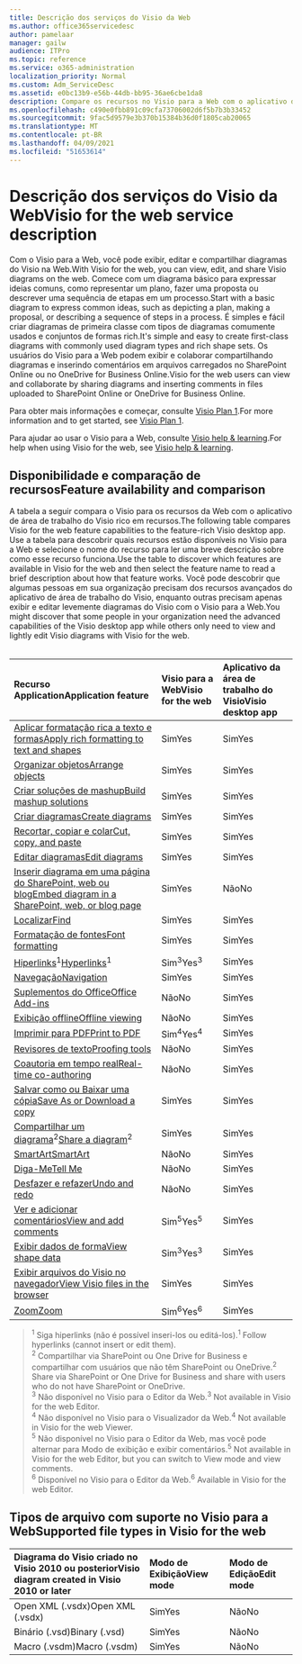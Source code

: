 ```yaml
---
title: Descrição dos serviços do Visio da Web
ms.author: office365servicedesc
author: pamelaar
manager: gailw
audience: ITPro
ms.topic: reference
ms.service: o365-administration
localization_priority: Normal
ms.custom: Adm_ServiceDesc
ms.assetid: e0bc13b9-e56b-44db-bb95-36ae6cbe1da8
description: Compare os recursos no Visio para a Web com o aplicativo da área de trabalho do Visio.
ms.openlocfilehash: c490e0fbb891c09cfa73706002d6f5b7b3b33452
ms.sourcegitcommit: 9fac5d9579e3b370b15384b36d0f1805cab20065
ms.translationtype: MT
ms.contentlocale: pt-BR
ms.lasthandoff: 04/09/2021
ms.locfileid: "51653614"
---
```

# <a name="visio-for-the-web-service-description"></a><span data-ttu-id="3e474-103">Descrição dos serviços do Visio da Web</span><span class="sxs-lookup"><span data-stu-id="3e474-103">Visio for the web service description</span></span>

<span data-ttu-id="3e474-104">Com o Visio para a Web, você pode exibir, editar e compartilhar diagramas do Visio na Web.</span><span class="sxs-lookup"><span data-stu-id="3e474-104">With Visio for the web, you can view, edit, and share Visio diagrams on the web.</span></span> <span data-ttu-id="3e474-105">Comece com um diagrama básico para expressar ideias comuns, como representar um plano, fazer uma proposta ou descrever uma sequência de etapas em um processo.</span><span class="sxs-lookup"><span data-stu-id="3e474-105">Start with a basic diagram to express common ideas, such as depicting a plan, making a proposal, or describing a sequence of steps in a process.</span></span> <span data-ttu-id="3e474-106">É simples e fácil criar diagramas de primeira classe com tipos de diagramas comumente usados e conjuntos de formas rich.</span><span class="sxs-lookup"><span data-stu-id="3e474-106">It's simple and easy to create first-class diagrams with commonly used diagram types and rich shape sets.</span></span> <span data-ttu-id="3e474-107">Os usuários do Visio para a Web podem exibir e colaborar compartilhando diagramas e inserindo comentários em arquivos carregados no SharePoint Online ou no OneDrive for Business Online.</span><span class="sxs-lookup"><span data-stu-id="3e474-107">Visio for the web users can view and collaborate by sharing diagrams and inserting comments in files uploaded to SharePoint Online or OneDrive for Business Online.</span></span>
  
<span data-ttu-id="3e474-108">Para obter mais informações e começar, consulte [Visio Plan 1](https://products.office.com/visio/visio-online).</span><span class="sxs-lookup"><span data-stu-id="3e474-108">For more information and to get started, see [Visio Plan 1](https://products.office.com/visio/visio-online).</span></span>
  
<span data-ttu-id="3e474-109">Para ajudar ao usar o Visio para a Web, consulte [Visio help & learning](https://support.office.com/visio).</span><span class="sxs-lookup"><span data-stu-id="3e474-109">For help when using Visio for the web, see [Visio help & learning](https://support.office.com/visio).</span></span>
  
## <a name="feature-availability-and-comparison"></a><span data-ttu-id="3e474-110">Disponibilidade e comparação de recursos</span><span class="sxs-lookup"><span data-stu-id="3e474-110">Feature availability and comparison</span></span>

<span data-ttu-id="3e474-111">A tabela a seguir compara o Visio para os recursos da Web com o aplicativo de área de trabalho do Visio rico em recursos.</span><span class="sxs-lookup"><span data-stu-id="3e474-111">The following table compares Visio for the web feature capabilities to the feature-rich Visio desktop app.</span></span> <span data-ttu-id="3e474-112">Use a tabela para descobrir quais recursos estão disponíveis no Visio para a Web e selecione o nome do recurso para ler uma breve descrição sobre como esse recurso funciona.</span><span class="sxs-lookup"><span data-stu-id="3e474-112">Use the table to discover which features are available in Visio for the web and then select the feature name to read a brief description about how that feature works.</span></span> <span data-ttu-id="3e474-113">Você pode descobrir que algumas pessoas em sua organização precisam dos recursos avançados do aplicativo de área de trabalho do Visio, enquanto outras precisam apenas exibir e editar levemente diagramas do Visio com o Visio para a Web.</span><span class="sxs-lookup"><span data-stu-id="3e474-113">You might discover that some people in your organization need the advanced capabilities of the Visio desktop app while others only need to view and lightly edit Visio diagrams with Visio for the web.</span></span><br><br> 
  
| <span data-ttu-id="3e474-114">Recurso Application</span><span class="sxs-lookup"><span data-stu-id="3e474-114">Application feature</span></span> | <span data-ttu-id="3e474-115">Visio para a Web</span><span class="sxs-lookup"><span data-stu-id="3e474-115">Visio for the web</span></span> | <span data-ttu-id="3e474-116">Aplicativo da área de trabalho do Visio</span><span class="sxs-lookup"><span data-stu-id="3e474-116">Visio desktop app</span></span> |
|:-----|:-----|:-----|
|[<span data-ttu-id="3e474-117">Aplicar formatação rica a texto e formas</span><span class="sxs-lookup"><span data-stu-id="3e474-117">Apply rich formatting to text and shapes</span></span>](visio-online.md#apply-rich-formatting-to-text-and-shapes) <br/> |<span data-ttu-id="3e474-118">Sim</span><span class="sxs-lookup"><span data-stu-id="3e474-118">Yes</span></span>  <br/> |<span data-ttu-id="3e474-119">Sim</span><span class="sxs-lookup"><span data-stu-id="3e474-119">Yes</span></span>  <br/> |
|[<span data-ttu-id="3e474-120">Organizar objetos</span><span class="sxs-lookup"><span data-stu-id="3e474-120">Arrange objects</span></span>](visio-online.md#arrange-objects) <br/> |<span data-ttu-id="3e474-121">Sim</span><span class="sxs-lookup"><span data-stu-id="3e474-121">Yes</span></span>  <br/> |<span data-ttu-id="3e474-122">Sim</span><span class="sxs-lookup"><span data-stu-id="3e474-122">Yes</span></span>  <br/> |
|[<span data-ttu-id="3e474-123">Criar soluções de mashup</span><span class="sxs-lookup"><span data-stu-id="3e474-123">Build mashup solutions</span></span>](visio-online.md#build-mashup-solutions) <br/> |<span data-ttu-id="3e474-124">Sim</span><span class="sxs-lookup"><span data-stu-id="3e474-124">Yes</span></span>  <br/> |<span data-ttu-id="3e474-125">Sim</span><span class="sxs-lookup"><span data-stu-id="3e474-125">Yes</span></span>  <br/> |
|[<span data-ttu-id="3e474-126">Criar diagramas</span><span class="sxs-lookup"><span data-stu-id="3e474-126">Create diagrams</span></span>](visio-online.md#create-diagrams) <br/> |<span data-ttu-id="3e474-127">Sim</span><span class="sxs-lookup"><span data-stu-id="3e474-127">Yes</span></span>  <br/> |<span data-ttu-id="3e474-128">Sim</span><span class="sxs-lookup"><span data-stu-id="3e474-128">Yes</span></span>  <br/> |
|[<span data-ttu-id="3e474-129">Recortar, copiar e colar</span><span class="sxs-lookup"><span data-stu-id="3e474-129">Cut, copy, and paste</span></span>](visio-online.md#cut-copy-and-paste) <br/> |<span data-ttu-id="3e474-130">Sim</span><span class="sxs-lookup"><span data-stu-id="3e474-130">Yes</span></span>  <br/> |<span data-ttu-id="3e474-131">Sim</span><span class="sxs-lookup"><span data-stu-id="3e474-131">Yes</span></span>  <br/> |
|[<span data-ttu-id="3e474-132">Editar diagramas</span><span class="sxs-lookup"><span data-stu-id="3e474-132">Edit diagrams</span></span>](visio-online.md#edit-diagrams) <br/> |<span data-ttu-id="3e474-133">Sim</span><span class="sxs-lookup"><span data-stu-id="3e474-133">Yes</span></span>  <br/> |<span data-ttu-id="3e474-134">Sim</span><span class="sxs-lookup"><span data-stu-id="3e474-134">Yes</span></span>  <br/> |
|[<span data-ttu-id="3e474-135">Inserir diagrama em uma página do SharePoint, web ou blog</span><span class="sxs-lookup"><span data-stu-id="3e474-135">Embed diagram in a SharePoint, web, or blog page</span></span>](visio-online.md#embed-diagram-in-a-sharepoint-web-or-blog-page) <br/> |<span data-ttu-id="3e474-136">Sim</span><span class="sxs-lookup"><span data-stu-id="3e474-136">Yes</span></span>  <br/> |<span data-ttu-id="3e474-137">Não</span><span class="sxs-lookup"><span data-stu-id="3e474-137">No</span></span>  <br/> |
|[<span data-ttu-id="3e474-138">Localizar</span><span class="sxs-lookup"><span data-stu-id="3e474-138">Find</span></span>](visio-online.md#find) <br/> |<span data-ttu-id="3e474-139">Sim</span><span class="sxs-lookup"><span data-stu-id="3e474-139">Yes</span></span>  <br/> |<span data-ttu-id="3e474-140">Sim</span><span class="sxs-lookup"><span data-stu-id="3e474-140">Yes</span></span>  <br/> |
|[<span data-ttu-id="3e474-141">Formatação de fontes</span><span class="sxs-lookup"><span data-stu-id="3e474-141">Font formatting</span></span>](visio-online.md#font-formatting) <br/> |<span data-ttu-id="3e474-142">Sim</span><span class="sxs-lookup"><span data-stu-id="3e474-142">Yes</span></span>  <br/> |<span data-ttu-id="3e474-143">Sim</span><span class="sxs-lookup"><span data-stu-id="3e474-143">Yes</span></span>  <br/> |
|<span data-ttu-id="3e474-144">[Hiperlinks](visio-online.md#hyperlinks)<sup>1</sup></span><span class="sxs-lookup"><span data-stu-id="3e474-144">[Hyperlinks](visio-online.md#hyperlinks)<sup>1</sup></span></span> <br/> |<span data-ttu-id="3e474-145">Sim<sup>3</sup></span><span class="sxs-lookup"><span data-stu-id="3e474-145">Yes<sup>3</sup></span></span> <br/> |<span data-ttu-id="3e474-146">Sim</span><span class="sxs-lookup"><span data-stu-id="3e474-146">Yes</span></span>  <br/> |
|[<span data-ttu-id="3e474-147">Navegação</span><span class="sxs-lookup"><span data-stu-id="3e474-147">Navigation</span></span>](visio-online.md#navigation) <br/> |<span data-ttu-id="3e474-148">Sim</span><span class="sxs-lookup"><span data-stu-id="3e474-148">Yes</span></span>  <br/> |<span data-ttu-id="3e474-149">Sim</span><span class="sxs-lookup"><span data-stu-id="3e474-149">Yes</span></span>  <br/> |
|[<span data-ttu-id="3e474-150">Suplementos do Office</span><span class="sxs-lookup"><span data-stu-id="3e474-150">Office Add-ins</span></span>](visio-online.md#office-add-ins) <br/> |<span data-ttu-id="3e474-151">Não</span><span class="sxs-lookup"><span data-stu-id="3e474-151">No</span></span>  <br/> |<span data-ttu-id="3e474-152">Sim</span><span class="sxs-lookup"><span data-stu-id="3e474-152">Yes</span></span>  <br/> |
|[<span data-ttu-id="3e474-153">Exibição offline</span><span class="sxs-lookup"><span data-stu-id="3e474-153">Offline viewing</span></span>](visio-online.md#offline-viewing) <br/> |<span data-ttu-id="3e474-154">Não</span><span class="sxs-lookup"><span data-stu-id="3e474-154">No</span></span>  <br/> |<span data-ttu-id="3e474-155">Sim</span><span class="sxs-lookup"><span data-stu-id="3e474-155">Yes</span></span>  <br/> |
|[<span data-ttu-id="3e474-156">Imprimir para PDF</span><span class="sxs-lookup"><span data-stu-id="3e474-156">Print to PDF</span></span>](visio-online.md#print-to-pdf) <br/> |<span data-ttu-id="3e474-157">Sim<sup>4</sup></span><span class="sxs-lookup"><span data-stu-id="3e474-157">Yes<sup>4</sup></span></span> <br/> |<span data-ttu-id="3e474-158">Sim</span><span class="sxs-lookup"><span data-stu-id="3e474-158">Yes</span></span>  <br/> |
|[<span data-ttu-id="3e474-159">Revisores de texto</span><span class="sxs-lookup"><span data-stu-id="3e474-159">Proofing tools</span></span>](visio-online.md#proofing-tools) <br/> |<span data-ttu-id="3e474-160">Não</span><span class="sxs-lookup"><span data-stu-id="3e474-160">No</span></span>  <br/> |<span data-ttu-id="3e474-161">Sim</span><span class="sxs-lookup"><span data-stu-id="3e474-161">Yes</span></span>  <br/> |
|[<span data-ttu-id="3e474-162">Coautoria em tempo real</span><span class="sxs-lookup"><span data-stu-id="3e474-162">Real-time co-authoring</span></span>](visio-online.md#real-time-co-authoring) <br/> |<span data-ttu-id="3e474-163">Não</span><span class="sxs-lookup"><span data-stu-id="3e474-163">No</span></span>  <br/> |<span data-ttu-id="3e474-164">Sim</span><span class="sxs-lookup"><span data-stu-id="3e474-164">Yes</span></span>  <br/> |
|[<span data-ttu-id="3e474-165">Salvar como ou Baixar uma cópia</span><span class="sxs-lookup"><span data-stu-id="3e474-165">Save As or Download a copy</span></span>](visio-online.md#save-as-or-download-a-copy) <br/> |<span data-ttu-id="3e474-166">Sim</span><span class="sxs-lookup"><span data-stu-id="3e474-166">Yes</span></span>  <br/> |<span data-ttu-id="3e474-167">Sim</span><span class="sxs-lookup"><span data-stu-id="3e474-167">Yes</span></span>  <br/> |
|<span data-ttu-id="3e474-168">[Compartilhar um diagrama](visio-online.md#share-a-diagram)<sup>2</sup></span><span class="sxs-lookup"><span data-stu-id="3e474-168">[Share a diagram](visio-online.md#share-a-diagram)<sup>2</sup></span></span> <br/> |<span data-ttu-id="3e474-169">Sim</span><span class="sxs-lookup"><span data-stu-id="3e474-169">Yes</span></span>  <br/> |<span data-ttu-id="3e474-170">Sim</span><span class="sxs-lookup"><span data-stu-id="3e474-170">Yes</span></span>  <br/> |
|[<span data-ttu-id="3e474-171">SmartArt</span><span class="sxs-lookup"><span data-stu-id="3e474-171">SmartArt</span></span>](visio-online.md#smartart) <br/> |<span data-ttu-id="3e474-172">Não</span><span class="sxs-lookup"><span data-stu-id="3e474-172">No</span></span>  <br/> |<span data-ttu-id="3e474-173">Sim</span><span class="sxs-lookup"><span data-stu-id="3e474-173">Yes</span></span>  <br/> |
|[<span data-ttu-id="3e474-174">Diga-Me</span><span class="sxs-lookup"><span data-stu-id="3e474-174">Tell Me</span></span>](visio-online.md#tell-me) <br/> |<span data-ttu-id="3e474-175">Não</span><span class="sxs-lookup"><span data-stu-id="3e474-175">No</span></span>  <br/> |<span data-ttu-id="3e474-176">Sim</span><span class="sxs-lookup"><span data-stu-id="3e474-176">Yes</span></span>  <br/> |
|[<span data-ttu-id="3e474-177">Desfazer e refazer</span><span class="sxs-lookup"><span data-stu-id="3e474-177">Undo and redo</span></span>](visio-online.md#undo-and-redo) <br/> |<span data-ttu-id="3e474-178">Não</span><span class="sxs-lookup"><span data-stu-id="3e474-178">No</span></span>  <br/> |<span data-ttu-id="3e474-179">Sim</span><span class="sxs-lookup"><span data-stu-id="3e474-179">Yes</span></span>  <br/> |
|[<span data-ttu-id="3e474-180">Ver e adicionar comentários</span><span class="sxs-lookup"><span data-stu-id="3e474-180">View and add comments</span></span>](visio-online.md#view-and-add-comments) <br/> |<span data-ttu-id="3e474-181">Sim<sup>5</sup></span><span class="sxs-lookup"><span data-stu-id="3e474-181">Yes<sup>5</sup></span></span> <br/> |<span data-ttu-id="3e474-182">Sim</span><span class="sxs-lookup"><span data-stu-id="3e474-182">Yes</span></span>  <br/> |
|[<span data-ttu-id="3e474-183">Exibir dados de forma</span><span class="sxs-lookup"><span data-stu-id="3e474-183">View shape data</span></span>](visio-online.md#view-shape-data) <br/> |<span data-ttu-id="3e474-184">Sim<sup>3</sup></span><span class="sxs-lookup"><span data-stu-id="3e474-184">Yes<sup>3</sup></span></span> <br/> |<span data-ttu-id="3e474-185">Sim</span><span class="sxs-lookup"><span data-stu-id="3e474-185">Yes</span></span>  <br/> |
|[<span data-ttu-id="3e474-186">Exibir arquivos do Visio no navegador</span><span class="sxs-lookup"><span data-stu-id="3e474-186">View Visio files in the browser</span></span>](visio-online.md#view-visio-files-in-the-browser) <br/> |<span data-ttu-id="3e474-187">Sim</span><span class="sxs-lookup"><span data-stu-id="3e474-187">Yes</span></span>  <br/> |<span data-ttu-id="3e474-188">Sim</span><span class="sxs-lookup"><span data-stu-id="3e474-188">Yes</span></span>  <br/> |
|[<span data-ttu-id="3e474-189">Zoom</span><span class="sxs-lookup"><span data-stu-id="3e474-189">Zoom</span></span>](visio-online.md#zoom) <br/> |<span data-ttu-id="3e474-190">Sim<sup>6</sup></span><span class="sxs-lookup"><span data-stu-id="3e474-190">Yes<sup>6</sup></span></span> <br/> |<span data-ttu-id="3e474-191">Sim</span><span class="sxs-lookup"><span data-stu-id="3e474-191">Yes</span></span>  <br/> |
   
> <span data-ttu-id="3e474-192"><sup>1</sup> Siga hiperlinks (não é possível inseri-los ou editá-los).</span><span class="sxs-lookup"><span data-stu-id="3e474-192"><sup>1</sup> Follow hyperlinks (cannot insert or edit them).</span></span> 
<br/><span data-ttu-id="3e474-193"><sup>2</sup> Compartilhar via SharePoint ou One Drive for Business e compartilhar com usuários que não têm SharePoint ou OneDrive.</span><span class="sxs-lookup"><span data-stu-id="3e474-193"><sup>2</sup> Share via SharePoint or One Drive for Business and share with users who do not have SharePoint or OneDrive.</span></span> 
<br/> <span data-ttu-id="3e474-194"><sup>3</sup> Não disponível no Visio para o Editor da Web.</span><span class="sxs-lookup"><span data-stu-id="3e474-194"><sup>3</sup> Not available in Visio for the web Editor.</span></span>
<br/><span data-ttu-id="3e474-195"><sup>4</sup> Não disponível no Visio para o Visualizador da Web.</span><span class="sxs-lookup"><span data-stu-id="3e474-195"><sup>4</sup> Not available in Visio for the web Viewer.</span></span> 
<br/><span data-ttu-id="3e474-196"><sup>5</sup> Não disponível no Visio para o Editor da Web, mas você pode alternar para Modo de exibição e exibir comentários.</span><span class="sxs-lookup"><span data-stu-id="3e474-196"><sup>5</sup> Not available in Visio for the web Editor, but you can switch to View mode and view comments.</span></span> 
<br/><span data-ttu-id="3e474-197"><sup>6</sup> Disponível no Visio para o Editor da Web.</span><span class="sxs-lookup"><span data-stu-id="3e474-197"><sup>6</sup> Available in Visio for the web Editor.</span></span> 
  
## <a name="supported-file-types-in-visio-for-the-web"></a><span data-ttu-id="3e474-198">Tipos de arquivo com suporte no Visio para a Web</span><span class="sxs-lookup"><span data-stu-id="3e474-198">Supported file types in Visio for the web</span></span>

| <span data-ttu-id="3e474-199">Diagrama do Visio criado no Visio 2010 ou posterior</span><span class="sxs-lookup"><span data-stu-id="3e474-199">Visio diagram created in Visio 2010 or later</span></span> | <span data-ttu-id="3e474-200">Modo de Exibição</span><span class="sxs-lookup"><span data-stu-id="3e474-200">View mode</span></span> | <span data-ttu-id="3e474-201">Modo de Edição</span><span class="sxs-lookup"><span data-stu-id="3e474-201">Edit mode</span></span> |
|:-----|:-----|:-----|
|<span data-ttu-id="3e474-202">Open XML (.vsdx)</span><span class="sxs-lookup"><span data-stu-id="3e474-202">Open XML (.vsdx)</span></span>  <br/> |<span data-ttu-id="3e474-203">Sim</span><span class="sxs-lookup"><span data-stu-id="3e474-203">Yes</span></span>  <br/> |<span data-ttu-id="3e474-204">Não</span><span class="sxs-lookup"><span data-stu-id="3e474-204">No</span></span>  <br/> |
|<span data-ttu-id="3e474-205">Binário (.vsd)</span><span class="sxs-lookup"><span data-stu-id="3e474-205">Binary (.vsd)</span></span>  <br/> |<span data-ttu-id="3e474-206">Sim</span><span class="sxs-lookup"><span data-stu-id="3e474-206">Yes</span></span>  <br/> |<span data-ttu-id="3e474-207">Não</span><span class="sxs-lookup"><span data-stu-id="3e474-207">No</span></span>  <br/> |
|<span data-ttu-id="3e474-208">Macro (.vsdm)</span><span class="sxs-lookup"><span data-stu-id="3e474-208">Macro (.vsdm)</span></span>  <br/> |<span data-ttu-id="3e474-209">Sim</span><span class="sxs-lookup"><span data-stu-id="3e474-209">Yes</span></span>  <br/> |<span data-ttu-id="3e474-210">Não</span><span class="sxs-lookup"><span data-stu-id="3e474-210">No</span></span>  <br/> |
   

